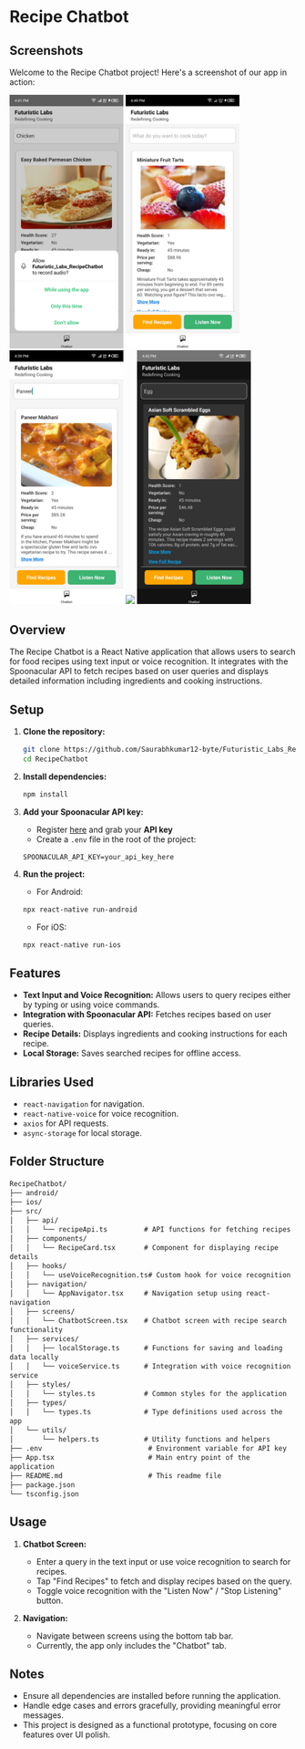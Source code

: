 # Recipe Chatbot

## Screenshots
Welcome to the Recipe Chatbot project! Here's a screenshot of our app in action:

<p float="left">
  <img src="src/assets/images/listen.jpg" width="200" />
  <img src="src/assets/images/local.jpg" width="200" /> 
  <img src="src/assets/images/overview.jpg" width="200" />
  <img src="src/assets/images/seach.jpg" width="200" />
  <img src="src/assets/images/darkmode.jpg" width="200" />
</p>


## Overview

The Recipe Chatbot is a React Native application that allows users to search for food recipes using text input or voice recognition. It integrates with the Spoonacular API to fetch recipes based on user queries and displays detailed information including ingredients and cooking instructions.


## Setup

1. **Clone the repository:**
    ```bash
    git clone https://github.com/Saurabhkumar12-byte/Futuristic_Labs_RecipeChatbot.git
    cd RecipeChatbot
    ```

2. **Install dependencies:**
    ```bash
    npm install
    ```

3. **Add your Spoonacular API key:**
    - Register [here](https://spoonacular.com/food-api) and grab your **API key**
    - Create a `.env` file in the root of the project:

    ```
    SPOONACULAR_API_KEY=your_api_key_here
    ```

4. **Run the project:**
    - For Android:
    ```bash
    npx react-native run-android
    ```
    - For iOS:
    ```bash
    npx react-native run-ios
    ```

## Features

- **Text Input and Voice Recognition:** Allows users to query recipes either by typing or using voice commands.
- **Integration with Spoonacular API:** Fetches recipes based on user queries.
- **Recipe Details:** Displays ingredients and cooking instructions for each recipe.
- **Local Storage:** Saves searched recipes for offline access.

## Libraries Used

- `react-navigation` for navigation.
- `react-native-voice` for voice recognition.
- `axios` for API requests.
- `async-storage` for local storage.

## Folder Structure

```
RecipeChatbot/
├── android/
├── ios/
├── src/
│   ├── api/
│   │   └── recipeApi.ts         # API functions for fetching recipes
│   ├── components/
│   │   └── RecipeCard.tsx       # Component for displaying recipe details
│   ├── hooks/
│   │   └── useVoiceRecognition.ts# Custom hook for voice recognition
│   ├── navigation/
│   │   └── AppNavigator.tsx     # Navigation setup using react-navigation
│   ├── screens/
│   │   └── ChatbotScreen.tsx    # Chatbot screen with recipe search functionality
│   ├── services/
│   │   ├── localStorage.ts      # Functions for saving and loading data locally
│   │   └── voiceService.ts      # Integration with voice recognition service
│   ├── styles/
│   │   └── styles.ts            # Common styles for the application
│   ├── types/
│   │   └── types.ts             # Type definitions used across the app
│   └── utils/
│       └── helpers.ts           # Utility functions and helpers
├── .env                          # Environment variable for API key
├── App.tsx                       # Main entry point of the application
├── README.md                     # This readme file
├── package.json
└── tsconfig.json
```


## Usage

1. **Chatbot Screen:**
   - Enter a query in the text input or use voice recognition to search for recipes.
   - Tap "Find Recipes" to fetch and display recipes based on the query.
   - Toggle voice recognition with the "Listen Now" / "Stop Listening" button.

2. **Navigation:**
   - Navigate between screens using the bottom tab bar.
   - Currently, the app only includes the "Chatbot" tab.

## Notes

- Ensure all dependencies are installed before running the application.
- Handle edge cases and errors gracefully, providing meaningful error messages.
- This project is designed as a functional prototype, focusing on core features over UI polish.
